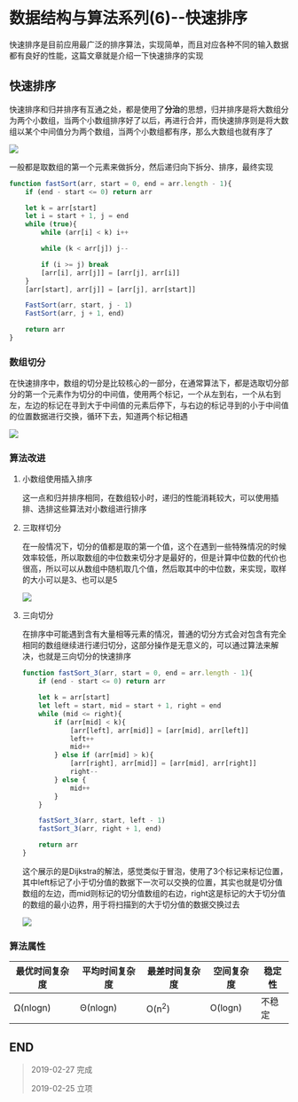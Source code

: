 # 数据结构与算法系列(6)--快速排序

快速排序是目前应用最广泛的排序算法，实现简单，而且对应各种不同的输入数据都有良好的性能，这篇文章就是介绍一下快速排序的实现

## 快速排序

快速排序和归并排序有互通之处，都是使用了**分治**的思想，归并排序是将大数组分为两个小数组，当两个小数组排序好了以后，再进行合并，而快速排序则是将大数组以某个中间值分为两个数组，当两个小数组都有序，那么大数组也就有序了

![](http://blog-cdn.chenxiyuan.fun/2019-2-27/e3e4f020-ca04-4da4-9fde-35045e705525.png)

一般都是取数组的第一个元素来做拆分，然后递归向下拆分、排序，最终实现

``` javascript
function fastSort(arr, start = 0, end = arr.length - 1){
    if (end - start <= 0) return arr

    let k = arr[start]
    let i = start + 1, j = end
    while (true){
        while (arr[i] < k) i++

        while (k < arr[j]) j--

        if (i >= j) break
        [arr[i], arr[j]] = [arr[j], arr[i]]
    }
    [arr[start], arr[j]] = [arr[j], arr[start]]

    FastSort(arr, start, j - 1)
    FastSort(arr, j + 1, end)

    return arr
}
```

### 数组切分

在快速排序中，数组的切分是比较核心的一部分，在通常算法下，都是选取切分部分的第一个元素作为切分的中间值，使用两个标记，一个从左到右，一个从右到左，左边的标记在寻到大于中间值的元素后停下，与右边的标记寻到的小于中间值的位置数据进行交换，循环下去，知道两个标记相遇

![](http://blog-cdn.chenxiyuan.fun/2019-2-27/ec5ae786-cc59-4ab6-95e4-0979b4957257.png)

### 算法改进

1.  小数组使用插入排序

    这一点和归并排序相同，在数组较小时，递归的性能消耗较大，可以使用插排、选排这些算法对小数组进行排序

2.  三取样切分

    在一般情况下，切分的值都是取的第一个值，这个在遇到一些特殊情况的时候效率较低，所以取数组的中位数来切分才是最好的，但是计算中位数的代价也很高，所以可以从数组中随机取几个值，然后取其中的中位数，来实现，取样的大小可以是3、也可以是5

    ![](http://blog-cdn.chenxiyuan.fun/2019-2-27/c1a6a8f8-0fb6-48c5-af80-999248af6436.png)

3.  三向切分

    在排序中可能遇到含有大量相等元素的情况，普通的切分方式会对包含有完全相同的数组继续进行递归切分，这部分操作是无意义的，可以通过算法来解决，也就是三向切分的快速排序

    ``` javascript
    function fastSort_3(arr, start = 0, end = arr.length - 1){
        if (end - start <= 0) return arr

        let k = arr[start]
        let left = start, mid = start + 1, right = end
        while (mid <= right){
            if (arr[mid] < k){
                [arr[left], arr[mid]] = [arr[mid], arr[left]]
                left++
                mid++
            } else if (arr[mid] > k){
                [arr[right], arr[mid]] = [arr[mid], arr[right]]
                right--
            } else {
                mid++
            }
        }

        fastSort_3(arr, start, left - 1)
        fastSort_3(arr, right + 1, end)

        return arr
    }
    ```

    这个展示的是Dijkstra的解法，感觉类似于冒泡，使用了3个标记来标记位置，其中left标记了小于切分值的数据下一次可以交换的位置，其实也就是切分值数组的左边，而mid则标记的切分值数组的右边，right这是标记的大于切分值的数组的最小边界，用于将扫描到的大于切分值的数据交换过去

    ![](http://blog-cdn.chenxiyuan.fun/2019-2-27/62dd6290-534a-4984-ae9f-63bba7d09d7a.png)

### 算法属性

|最优时间复杂度|平均时间复杂度|最差时间复杂度|空间复杂度|稳定性|
|---|---|---|---|---|
|Ω(nlogn)|Θ(nlogn)|O(n<sup>2</sup>)|O(logn)|不稳定|

## END

>   2019-02-27   完成
> 
>   2019-02-25   立项